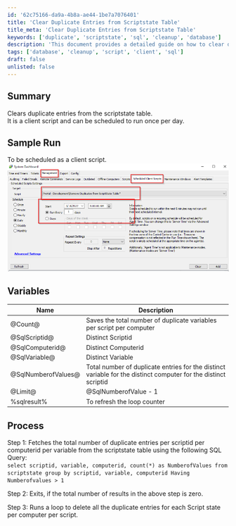 ```yaml
---
id: '62c75166-da9a-4b8a-ae44-1be7a7076401'
title: 'Clear Duplicate Entries from Scriptstate Table'
title_meta: 'Clear Duplicate Entries from Scriptstate Table'
keywords: ['duplicate', 'scriptstate', 'sql', 'cleanup', 'database']
description: 'This document provides a detailed guide on how to clear duplicate entries from the scriptstate table in a client script. It includes sample runs, variable descriptions, and a step-by-step process to effectively manage and schedule the cleanup of duplicate entries on a daily basis.'
tags: ['database', 'cleanup', 'script', 'client', 'sql']
draft: false
unlisted: false
---
```

## Summary

Clears duplicate entries from the scriptstate table.  
It is a client script and can be scheduled to run once per day.

## Sample Run

To be scheduled as a client script.  
![Sample Run Image](../../../static/img/Remove-Duplicates-from-ScriptState-Table/image_1.png)

## Variables

| Name               | Description                                                                                           |
|--------------------|-------------------------------------------------------------------------------------------------------|
| @Count@            | Saves the total number of duplicate variables per script per computer                                 |
| @SqlScriptid@      | Distinct Scriptid                                                                                     |
| @SqlComputerid@    | Distinct Computerid                                                                                   |
| @SqlVariable@      | Distinct Variable                                                                                     |
| @SqlNumberofValues@| Total number of duplicate entries for the distinct variable for the distinct computer for the distinct scriptid |
| @Limit@            | @SqlNumberofValue - 1                                                                                 |
| %sqlresult%        | To refresh the loop counter                                                                            |

## Process

Step 1: Fetches the total number of duplicate entries per scriptid per computerid per variable from the scriptstate table using the following SQL Query:  
`select scriptid, variable, computerid, count(*) as NumberofValues from scriptstate group by scriptid, variable, computerid Having Numberofvalues > 1`

Step 2: Exits, if the total number of results in the above step is zero.  

Step 3: Runs a loop to delete all the duplicate entries for each Script state per computer per script.







